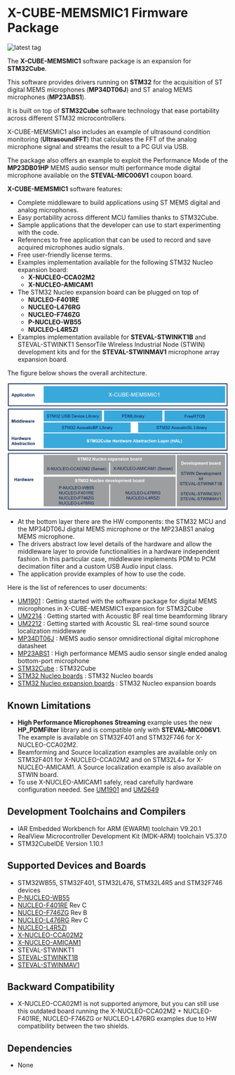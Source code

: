 # X-CUBE-MEMSMIC1 Firmware Package

![latest tag](https://img.shields.io/github/v/tag/STMicroelectronics/x-cube-memsmic1.svg?color=brightgreen)

The **X-CUBE-MEMSMIC1** software package is an expansion for **STM32Cube**. 

This software provides drivers running on **STM32** for the acquisition of ST digital MEMS microphones (**MP34DT06J**) and ST analog MEMS microphones (**MP23ABS1**). 

It is built on top of **STM32Cube** software technology that ease portability across different STM32 microcontrollers.

X-CUBE-MEMSMIC1 also includes an example of ultrasound condition monitoring (**UltrasoundFFT**) that calculates the FFT of the analog microphone signal and streams the result to a PC GUI via USB.

The package also offers an example to exploit the Performance Mode of the **MP23DB01HP** MEMS audio sensor multi performance mode digital microphone available on the **STEVAL-MIC006V1** coupon board.

**X-CUBE-MEMSMIC1** software features:

- Complete middleware to build applications using ST MEMS digital and analog microphones.
- Easy portability across different MCU families thanks to STM32Cube.
- Sample applications that the developer can use to start experimenting with the code.
- References to free application that can be used to record and save acquired microphones audio signals.
- Free user-friendly license terms.
- Examples implementation available for the following STM32 Nucleo expansion board: 
    - **X-NUCLEO-CCA02M2** 
    - **X-NUCLEO-AMICAM1**
- The STM32 Nucleo expansion board can be plugged on top of
    - **NUCLEO-F401RE**
	- **NUCLEO-L476RG**
    - **NUCLEO-F746ZG**
	- **P-NUCLEO-WB55**
    - **NUCLEO-L4R5ZI**
- Examples implementation available for **STEVAL-STWINKT1B** and STEVAL-STWINKT1 SensorTile Wireless Industrial Node (STWIN) development kits and for the **STEVAL-STWINMAV1**
microphone array expansion board.

The figure below shows the overall architecture.

![](_htmresc/X-CUBE-MEMSMIC1_components.PNG)

- At the bottom layer there are the HW components: the STM32 MCU and the MP34DT06J digital MEMS microphone or the MP23ABS1 analog MEMS microphone.
- The drivers abstract low level details of the hardware and allow the middleware layer to provide functionalities 
  in a hardware independent fashion. In this particular case, middleware implements PDM to PCM decimation filter 
  and a custom USB Audio input class.
- The application provide examples of how to use the code.

Here is the list of references to user documents:

- [UM1901](https://www.st.com/resource/en/user_manual/dm00187405.pdf) : Getting started with the software package for digital MEMS microphones in X-CUBE-MEMSMIC1 expansion for STM32Cube
- [UM2214](https://www.st.com/resource/en/user_manual/dm00391112.pdf) : Getting started with Acoustic BF real time beamforming library
- [UM2212](https://www.st.com/resource/en/user_manual/dm00390468.pdf) : Getting started with Acoustic SL real-time sound source localization middleware
- [MP34DT06J](https://www.st.com/content/st_com/en/products/audio-ics/mems-microphones/mp34dt06j.html) : MEMS audio sensor omnidirectional digital microphone datasheet
- [MP23ABS1](https://www.st.com/content/st_com/en/products/audio-ics/mems-microphones/mp23abs1.html) : High performance MEMS audio sensor single ended analog bottom-port microphone
- [STM32Cube](https://www.st.com/stm32cube) : STM32Cube
- [STM32 Nucleo boards](https://www.st.com/stm32nucleo) : STM32 Nucleo boards
- [STM32 Nucleo expansion boards](https://www.st.com/x-nucleo) : STM32 Nucleo expansion boards

## Known Limitations

-  **High Performance Microphones Streaming** example uses the new **HP_PDMFilter** library and is compatible only with **STEVAL-MIC006V1**. The example is available on STM32F401 and STM32F746 for X-NUCLEO-CCA02M2.
-  Beamforming and Source localization examples are available only on STM32F401 for X-NUCLEO-CCA02M2 and on STM32L4+ for X-NUCLEO-AMICAM1. A Source localization example is also available on STWIN board.
-  To use X-NUCLEO-AMICAM1 safely, read carefully hardware configuration needed. See [UM1901](https://www.st.com/resource/en/user_manual/dm00187405.pdf) and [UM2649](https://www.st.com/resource/en/user_manual/dm00663665.pdf)

## Development Toolchains and Compilers

-   IAR Embedded Workbench for ARM (EWARM) toolchain V9.20.1
-   RealView Microcontroller Development Kit (MDK-ARM) toolchain V5.37.0
-   STM32CubeIDE Version 1.10.1

## Supported Devices and Boards

- STM32WB55, STM32F401, STM32L476, STM32L4R5 and STM32F746 devices
- [P-NUCLEO-WB55](https://www.st.com/content/st_com/en/products/evaluation-tools/product-evaluation-tools/stm32-nucleo-expansion-boards/p-nucleo-wb55.html)
- [NUCLEO-F401RE](https://www.st.com/content/st_com/en/products/evaluation-tools/product-evaluation-tools/mcu-mpu-eval-tools/stm32-mcu-mpu-eval-tools/stm32-nucleo-boards/nucleo-f401re.html) Rev C
- [NUCLEO-F746ZG](https://www.st.com/content/st_com/en/products/evaluation-tools/product-evaluation-tools/mcu-mpu-eval-tools/stm32-mcu-mpu-eval-tools/stm32-nucleo-boards/nucleo-f746zg.html) Rev B
- [NUCLEO-L476RG](https://www.st.com/content/st_com/en/products/evaluation-tools/product-evaluation-tools/mcu-mpu-eval-tools/stm32-mcu-mpu-eval-tools/stm32-nucleo-boards/nucleo-l476rg.html) Rev C
- [NUCLEO-L4R5ZI](https://www.st.com/content/st_com/en/products/evaluation-tools/product-evaluation-tools/mcu-mpu-eval-tools/stm32-mcu-mpu-eval-tools/stm32-nucleo-boards/nucleo-l4r5zi.html)
- [X-NUCLEO-CCA02M2](https://www.st.com/content/st_com/en/products/ecosystems/stm32-open-development-environment/stm32-nucleo-expansion-boards/stm32-ode-sense-hw/x-nucleo-cca02m2.html)
- [X-NUCLEO-AMICAM1](https://www.st.com/content/st_com/en/products/ecosystems/stm32-open-development-environment/stm32-nucleo-expansion-boards/stm32-ode-sense-hw/x-nucleo-amicam1.html)
- STEVAL-STWINKT1
- [STEVAL-STWINKT1B](https://www.st.com/en/evaluation-tools/steval-stwinkt1b.html)
- [STEVAL-STWINMAV1](https://www.st.com/en/evaluation-tools/steval-stwinmav1.html)

## Backward Compatibility

- X-NUCLEO-CCA02M1 is not supported anymore, but you can still use this outdated board running the X-NUCLEO-CCA02M2 + NUCLEO-F401RE, NUCLEO-F746ZG or NUCLEO-L476RG examples due to HW compatibility between the two shields.

## Dependencies

- None
